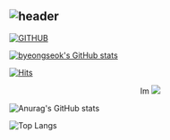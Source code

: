 ###
<div align="left">
  
![header](https://capsule-render.vercel.app/api?type=waving&color=timeGradient&text=Welcome%20to%20byeongseok%20GitHub%20👋&animation=twinkling&fontSize=35&fontAlignY=40&fontAlign=70&height=250)
---
  
[![GITHUB](https://hits.seeyoufarm.com/api/count/incr/badge.svg?url=https%3A%2F%2Fgithub.com%2Fbyeongseokim0&count_bg=%23F29494&title_bg=%232F2E2E&icon=github.svg&icon_color=%23FFFFFF&title=GITHUB&edge_flat=false)](https://github.com/byeongseokim)

[![byeongseok's GitHub stats](https://github-readme-stats.vercel.app/api?username=byeongseokim&include_all_commits=true&theme=nord&hide_border=true&count_private=true)](https://github.com/byeongseokim/github-readme-stats)

[![Hits](https://hits.seeyoufarm.com/api/count/incr/badge.svg?url=https%3A%2F%2Fgithub.com%2Fbyeongseokim&count_bg=%2300B8FF&title_bg=%23CFFFA5&icon=java.svg&icon_color=%23FFFFFF&title=MyGitHub+Hit&edge_flat=false)](https://hits.seeyoufarm.com)

<div align="center">Im <img src="https://img.shields.io/badge/byeongseok-skyblue?style=plastic&logo=apachespark&logoColor=F9DC3E"/></div>

![Anurag's GitHub stats](https://github-readme-stats.vercel.app/api?username=byeongseokim&show_icons=true&theme=buefy)

![Top Langs](https://github-readme-stats.vercel.app/api/top-langs/?username=byeongseokim&layout=compact&theme=buefy)


<!--
**byeongseokim/byeongseokim** is a ✨ _special_ ✨ repository because its `README.md` (this file) appears on your GitHub profile.

Here are some ideas to get you started:
- 🔭 I’m currently working on ...
- 🌱 I’m currently learning ...
- 👯 I’m looking to collaborate on ...
- 🤔 I’m looking for help with ...
- 💬 Ask me about ...
- 📫 How to reach me: ...
- 😄 Pronouns: ...
- ⚡ Fun fact: ...
-->
